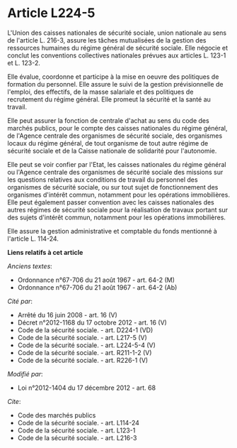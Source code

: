 # Article L224-5

L'Union des caisses nationales de sécurité sociale, union nationale au sens de l'article L. 216-3, assure les tâches
mutualisées de la gestion des ressources humaines du régime général de sécurité sociale. Elle négocie et conclut les
conventions collectives nationales prévues aux articles L. 123-1 et L. 123-2. 

Elle évalue, coordonne et participe à la mise en oeuvre des politiques de formation du personnel. Elle assure le suivi de la
gestion prévisionnelle de l'emploi, des effectifs, de la masse salariale et des politiques de recrutement du régime général.
Elle promeut la sécurité et la santé au travail. 

Elle peut assurer la fonction de centrale d'achat au sens du code des marchés publics, pour le compte des caisses nationales
du régime général, de l'Agence centrale des organismes de sécurité sociale, des organismes locaux du régime général, de tout
organisme de tout autre régime de sécurité sociale et de la Caisse nationale de solidarité pour l'autonomie. 

Elle peut se voir confier par l'Etat, les caisses nationales du régime général ou l'Agence centrale des organismes de
sécurité sociale des missions sur les questions relatives aux conditions de travail du personnel des organismes de sécurité
sociale, ou sur tout sujet de fonctionnement des organismes d'intérêt commun, notamment pour les opérations immobilières.
Elle peut également passer convention avec les caisses nationales des autres régimes de sécurité sociale pour la réalisation
de travaux portant sur des sujets d'intérêt commun, notamment pour les opérations immobilières. 

Elle assure la gestion administrative et comptable du fonds mentionné à l'article L. 114-24.

**Liens relatifs à cet article**

_Anciens textes_:

  - Ordonnance n°67-706 du 21 août 1967 - art. 64-2 (M)
  - Ordonnance n°67-706 du 21 août 1967 - art. 64-2 (Ab)

_Cité par_:

  - Arrêté du 16 juin 2008 - art. 16 (V)
  - Décret n°2012-1168 du 17 octobre 2012 - art. 16 (V)
  - Code de la sécurité sociale. - art. D224-1 (VD)
  - Code de la sécurité sociale. - art. L217-5 (V)
  - Code de la sécurité sociale. - art. L224-5-4 (V)
  - Code de la sécurité sociale. - art. R211-1-2 (V)
  - Code de la sécurité sociale. - art. R226-1 (V)

_Modifié par_:

  - Loi n°2012-1404 du 17 décembre 2012 - art. 68

_Cite_:

  - Code des marchés publics
  - Code de la sécurité sociale. - art. L114-24
  - Code de la sécurité sociale. - art. L123-1
  - Code de la sécurité sociale. - art. L216-3
